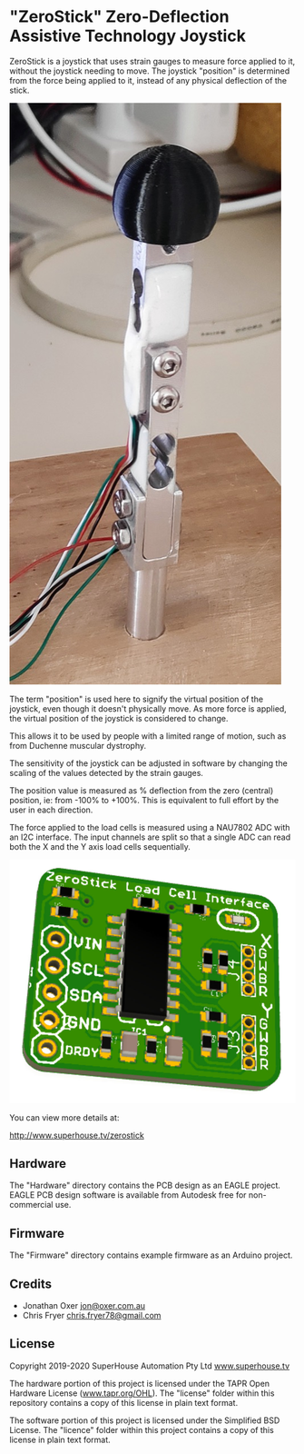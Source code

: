 "ZeroStick" Zero-Deflection Assistive Technology Joystick
==========================================================

ZeroStick is a joystick that uses strain gauges to measure force
applied to it, without the joystick needing to move. The joystick
"position" is determined from the force being applied to it, instead of
any physical deflection of the stick.

![ZeroStick Joystick](Images/ZEROSTICK-prototype-4.jpg)

The term "position" is used here to signify the virtual position of the
joystick, even though it doesn't physically move. As more force is
applied, the virtual position of the joystick is considered to change.

This allows it to be used by people with a limited range of motion,
such as from Duchenne muscular dystrophy.

The sensitivity of the joystick can be adjusted in software by changing
the scaling of the values detected by the strain gauges.

The position value is measured as % deflection from the zero (central)
position, ie: from -100% to +100%. This is equivalent to full effort by
the user in each direction.

The force applied to the load cells is measured using a NAU7802 ADC
with an I2C interface. The input channels are split so that a single
ADC can read both the X and the Y axis load cells sequentially.

![ZeroStick Load Cell Interface PCB](Images/ZSLC-v1_0.jpg)

You can view more details at:

  http://www.superhouse.tv/zerostick


Hardware
--------
The "Hardware" directory contains the PCB design as an EAGLE project.
EAGLE PCB design software is available from Autodesk free for
non-commercial use.


Firmware
--------
The "Firmware" directory contains example firmware as an Arduino
project.


Credits
-------
  * Jonathan Oxer <jon@oxer.com.au>
  * Chris Fryer <chris.fryer78@gmail.com>


License
-------
Copyright 2019-2020 SuperHouse Automation Pty Ltd  www.superhouse.tv  

The hardware portion of this project is licensed under the TAPR Open
Hardware License (www.tapr.org/OHL). The "license" folder within this
repository contains a copy of this license in plain text format.

The software portion of this project is licensed under the Simplified
BSD License. The "licence" folder within this project contains a
copy of this license in plain text format.
